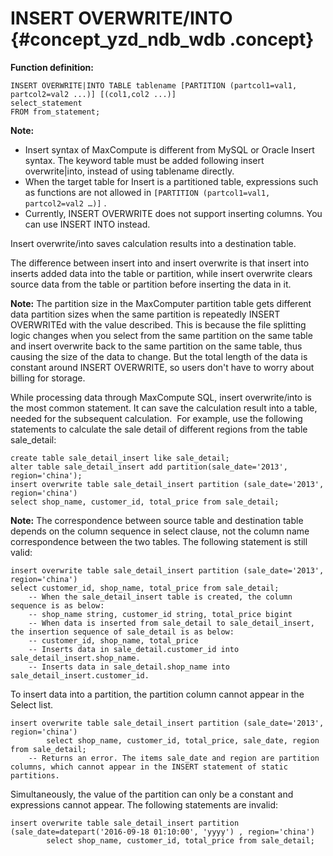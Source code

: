 # INSERT OVERWRITE/INTO {#concept_yzd_ndb_wdb .concept}

**Function definition:**

```
INSERT OVERWRITE|INTO TABLE tablename [PARTITION (partcol1=val1, partcol2=val2 ...)] [(col1,col2 ...)]
select_statement
FROM from_statement;
```

**Note:** 

-   Insert syntax of MaxCompute is different from MySQL or Oracle Insert syntax. The keyword table must be added following insert overwrite|into, instead of using tablename directly.
-   When the target table for Insert is a partitioned table, expressions such as functions are not allowed in `[PARTITION (partcol1=val1, partcol2=val2 …)]` .
-   Currently, INSERT OVERWRITE does not support inserting columns. You can use INSERT INTO instead.

Insert overwrite/into saves calculation results into a destination table.

The difference between insert into and insert overwrite is that insert into inserts added data into the table or partition, while insert overwrite clears source data from the table or partition before inserting the data in it.

**Note:** The partition size in the MaxComputer partition table gets different data partition sizes when the same partition is repeatedly INSERT OVERWRITEd with the value described. This is because the file splitting logic changes when you select from the same partition on the same table and insert overwrite back to the same partition on the same table, thus causing the size of the data to change. But the total length of the data is constant around INSERT OVERWRITE, so users don't have to worry about billing for storage.

While processing data through MaxCompute SQL, insert overwrite/into is the most common statement. It can save the calculation result into a table, needed for the subsequent calculation.  For example, use the following statements to calculate the sale detail of different regions from the table sale\_detail:

```
create table sale_detail_insert like sale_detail;
alter table sale_detail_insert add partition(sale_date='2013', region='china');
insert overwrite table sale_detail_insert partition (sale_date='2013', region='china')
select shop_name, customer_id, total_price from sale_detail;
```

**Note:** The correspondence between source table and destination table depends on the column sequence in select clause, not the column name correspondence between the two tables. The following statement is still valid:

```
insert overwrite table sale_detail_insert partition (sale_date='2013', region='china')
select customer_id, shop_name, total_price from sale_detail;
    -- When the sale_detail_insert table is created, the column sequence is as below:
    -- shop_name string, customer_id string, total_price bigint
    -- When data is inserted from sale_detail to sale_detail_insert, the insertion sequence of sale_detail is as below:
    -- customer_id, shop_name, total_price
    -- Inserts data in sale_detail.customer_id into sale_detail_insert.shop_name.
    -- Inserts data in sale_detail.shop_name into sale_detail_insert.customer_id.
```

To insert data into a partition, the partition column cannot appear in the Select list.

```
insert overwrite table sale_detail_insert partition (sale_date='2013', region='china')
        select shop_name, customer_id, total_price, sale_date, region from sale_detail;
    -- Returns an error. The items sale_date and region are partition columns, which cannot appear in the INSERT statement of static partitions.
```

Simultaneously, the value of the partition can only be a constant and expressions cannot appear. The following statements are invalid:

```
insert overwrite table sale_detail_insert partition (sale_date=datepart('2016-09-18 01:10:00', 'yyyy') , region='china')
        select shop_name, customer_id, total_price from sale_detail;
```

